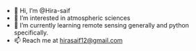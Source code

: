 - 👋 Hi, I’m @Hira-saif
- 👀 I’m interested in atmospheric sciences
- 🌱 I’m currently learning remote sensing generally and python specifically.
- 📫 Reach me at hirasaif12@gmail.com 

<!---
Hira-saif/Hira-saif is a ✨ special ✨ repository because its `README.md` (this file) appears on your GitHub profile.
You can click the Preview link to take a look at your changes.
--->
